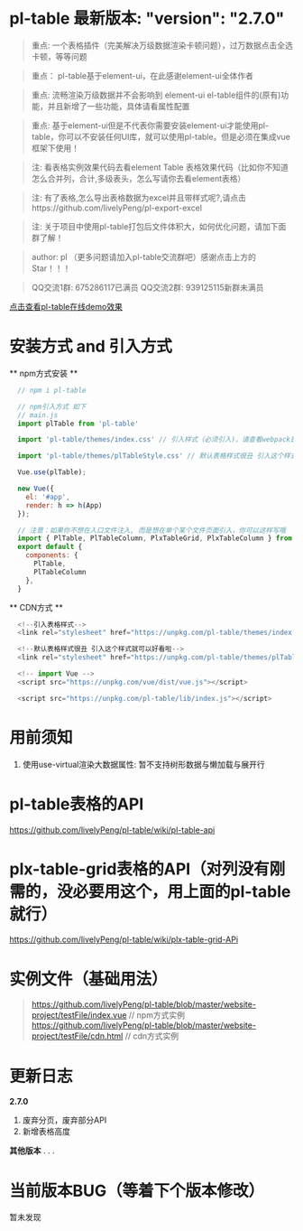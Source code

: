 # pl-table  最新版本: "version": "2.7.0"

> 重点: 一个表格插件（完美解决万级数据渲染卡顿问题），过万数据点击全选卡顿，等等问题

> 重点： pl-table基于element-ui，在此感谢element-ui全体作者

> 重点:  流畅渲染万级数据并不会影响到 element-ui el-table组件的(原有)功能，并且新增了一些功能，具体请看属性配置

> 重点: 基于element-ui但是不代表你需要安装element-ui才能使用pl-table，你可以不安装任何UI库，就可以使用pl-table。但是必须在集成vue框架下使用！

> 注: 看表格实例效果代码去看element Table 表格效果代码（比如你不知道怎么合并列，合计,多级表头，怎么写请你去看element表格）

> 注: 有了表格,怎么导出表格数据为excel并且带样式呢?,请点击https://github.com/livelyPeng/pl-export-excel

> 注:  关于项目中使用pl-table打包后文件体积大，如何优化问题，请加下面群了解！

> author: pl （更多问题请加入pl-table交流群吧）感谢点击上方的Star！！！

> QQ交流1群: 675286117已满员
> QQ交流2群: 939125115新群未满员

[点击查看pl-table在线demo效果](https://livelypeng.github.io/pl-table/website-project/dist/index.html)

# 安装方式 and 引入方式
  ** npm方式安装 **
``` javascript
  // npm i pl-table

  // npm引入方式 如下
  // main.js
  import plTable from 'pl-table'

  import 'pl-table/themes/index.css' // 引入样式（必须引入)，请查看webpack是否配置了url-loader对woff，ttf文件的引用,不配置会报错哦

  import 'pl-table/themes/plTableStyle.css' // 默认表格样式很丑 引入这个样式就可以好看啦（如果你不喜欢这个样式，就不要引入，不引入就跟ele表格样式一样）

  Vue.use(plTable);

  new Vue({
    el: '#app',
    render: h => h(App)
  });

  // 注意：如果你不想在入口文件注入, 而是想在单个某个文件页面引入，你可以这样写哦
  import { PlTable, PlTableColumn, PlxTableGrid, PlxTableColumn } from 'pl-table';
  export default {
    components: {
      PlTable,
      PlTableColumn
    },
  }
```

  ** CDN方式 **
``` javascript
  <!--引入表格样式-->
  <link rel="stylesheet" href="https://unpkg.com/pl-table/themes/index.css">

  <!--默认表格样式很丑 引入这个样式就可以好看啦-->
  <link rel="stylesheet" href="https://unpkg.com/pl-table/themes/plTableStyle.css">

  <!-- import Vue -->
  <script src="https://unpkg.com/vue/dist/vue.js"></script>

  <script src="https://unpkg.com/pl-table/lib/index.js"></script>
```


# 用前须知
   1. 使用use-virtual渲染大数据属性: 暂不支持树形数据与懒加载与展开行

# pl-table表格的API
  https://github.com/livelyPeng/pl-table/wiki/pl-table-api

# plx-table-grid表格的API（对列没有刚需的，没必要用这个，用上面的pl-table就行）
  https://github.com/livelyPeng/pl-table/wiki/plx-table-grid-APi

# 实例文件（基础用法）
>  https://github.com/livelyPeng/pl-table/blob/master/website-project/testFile/index.vue // npm方式实例
>  https://github.com/livelyPeng/pl-table/blob/master/website-project/testFile/cdn.html // cdn方式实例


# 更新日志
**2.7.0**
1. 废弃分页，废弃部分API
2. 新增表格高度

 **其他版本**
 .
 .
 .

# 当前版本BUG（等着下个版本修改）
 暂未发现
